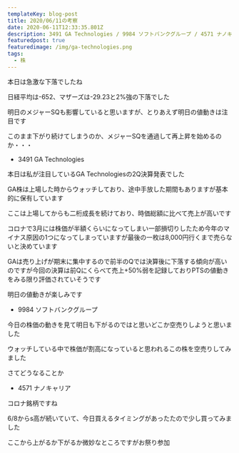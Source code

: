 ```yaml
---
templateKey: blog-post
title: 2020/06/11の考察
date: 2020-06-11T12:33:35.801Z
description: 3491 GA Technologies / 9984 ソフトバンクグループ / 4571 ナノキャリア
featuredpost: true
featuredimage: /img/ga-technologies.png
tags:
  - 株
---
```

本日は急激な下落でしたね

日経平均は-652、マザーズは-29.23と2%強の下落でした

明日のメジャーSQも影響していると思いますが、とりあえず明日の値動きは注目です

このまま下がり続けてしまうのか、メジャーSQを通過して再上昇を始めるのか・・・

* 3491 GA Technologies

本日は私が注目しているGA Technologiesの2Q決算発表でした

GA株は上場した時からウォッチしており、途中手放した期間もありますが基本的に保有しています

ここは上場してからも二桁成長を続けており、時価総額に比べて売上が高いです

コロナで3月には株価が半額くらいになってしまい一部損切りしたため今年のマイナス原因の1つになってしまっていますが最後の一枚は8,000円行くまで売らないと決めています

GAは売り上げが期末に集中するので前半のQでは決算後に下落する傾向が高いのですが今回の決算は前Qにくらべて売上+50%弱を記録しておりPTSの値動きをみる限り評価されていそうです

明日の値動きが楽しみです

* 9984 ソフトバンクグループ

今日の株価の動きを見て明日も下がるのではと思いどこか空売りしようと思いました

ウォッチしている中で株価が割高になっていると思われるこの株を空売りしてみました

さてどうなることか

* 4571 ナノキャリア

コロナ銘柄ですね

6/8からs高が続いていて、今日買えるタイミングがあったたので少し買ってみました

ここから上がるか下がるか微妙なところですがお祭り参加